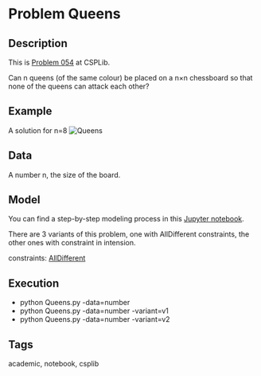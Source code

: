 # Problem Queens
## Description
This is [Problem 054](https://www.csplib.org/Problems/prob054/) at CSPLib.

Can n queens (of the same colour) be placed on a n×n chessboard so that none of the queens can attack each other?

## Example
  A solution for n=8
 ![Queens](http://pycsp.org/assets/notebooks/figures/queens.png)

## Data
  A number n, the size of the board.

## Model
  You can find a step-by-step modeling process in this [Jupyter notebook](https://pycsp.org/documentation/models/CSP/Queens/).

  There are 3 variants of this problem, one with AllDifferent constraints, the other ones with constraint in intension.

  constraints: [AllDifferent](http://pycsp.org/documentation/constraints/AllDifferent)

## Execution
  - python Queens.py -data=number
  - python Queens.py -data=number -variant=v1
  - python Queens.py -data=number -variant=v2

## Tags
  academic, notebook, csplib
